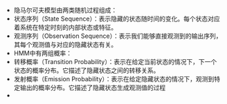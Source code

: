 - 隐马尔可夫模型由两类随机过程组成：
- 状态序列（State Sequence）：表示隐藏的状态随时间的变化。每个状态对应着系统在特定时刻的内部状态或特征。
- 观测序列（Observation Sequence）：表示我们能够直接观测到的输出序列，其每个观测值与对应的隐藏状态有关。
- HMM中有两组概率：
- 转移概率（Transition Probability）：表示在给定当前状态的情况下，下一个状态的概率分布。它描述了隐藏状态之间的转移关系。
- 发射概率（Emission Probability）：表示在给定隐藏状态的情况下，观测到特定输出的概率分布。它描述了隐藏状态生成观测值的过程
-